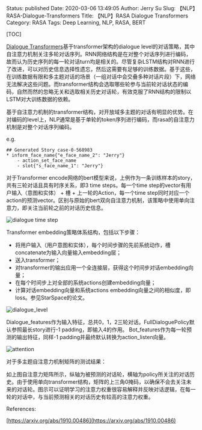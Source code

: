Status: published
Date: 2020-03-06 13:49:05
Author: Jerry Su
Slug: 【NLP】RASA-Dialogue-Transformers
Title: 【NLP】RASA Dialogue Transformers
Category: RASA
Tags: Deep Learning, NLP, RASA, BERT

[TOC]

[Dialogue Transformers](https://arxiv.org/abs/1910.00486)基于transformer架构的dialogue level的对话策略，其中自注意力机制关注多轮对话序列。RNN网络结构是在对整个对话序列进行编码，故而认为历史序列的每一轮对话turn均是相关的。尽管复杂LSTM结构对RNN进行了改进，可以对历史信息选择性遗忘，然后这需要有足够的训练数据。基于这些，在训练数据有限和多主题对话的场景（一组对话中会交叠多种对话片段）下，网络无法解决这些问题。而transformer结构会选取哪些轮参与当前轮对话状态的编码，自然而然的忽略无关和选取相关历史对话轮，有效克服了RNN结构的限制以LSTM对大训练数据的依赖。

基于自注意力机制的transformer结构，对开放域多主题的对话有明显的优势。在对编码的level上，NLP通常是基于单轮的token序列进行编码，而rasa的自注意力机制是对整个对话序列编码。

e.g.
``` 
## Generated Story case-0-568983
* inform_face_name{"e_face_name_2": "Jerry"}
    - action_set_face_name
    - slot{"s_face_name_1": "Jerry"}
```
对于Transformer encode网络的bert模型来说，上例作为一条训练样本的story，共有三轮对话且具有时序关系，即3 time steps。每一个time step的vector有用户输入（意图和实体） + 槽 + 上一轮的Action，每一个time step同时对应一个action的预测vector。区别与原始的bert双向自注意力机制，该策略中使用单向注意力，即关注当前轮之前的对话历史信息。

![dialogue time step](images/RASA/dialogue_time_step.png)

Transformer embedding策略体系结构，包括以下步骤：

- 将用户输入（用户意图和实体），每个时间步骤的先前系统动作，槽concatenate为输入向量输入embedding层；
- 送入transformer；
- 对transformer的输出应用一个全连接层，获得这个时间步对话embedding向量；
- 在每个时间步上对全部的系统actions创建embedding向量；
- 计算对话embedding向量和系统actions embedding向量之间的相似度，即loss。参见StarSpace的论文。

![dialogue_level](images/RASA/dialogue_level_training_data.png)

Dialogue_features作为输入特征，总共0，1，2三轮对话。FullDialoguePolicy默认参照最长story进行-1 padding，即输入4的作用。
Bot_features作为每一轮预测的输出特征，同样-1 padding并最终默认转换为action_listen向量。

![attention](images/RASA/self_attention.png)

对于多主题自注意力机制矩阵的测试结果：

如上图自注意力矩阵所示，纵轴为被预测的对话轮，横轴为policy所关注的对话历史。由于使用单向transformer结构，矩阵的上三角0掩码，以确保不会去关注未来的对话轮。图示可以证明学习的注意力权重很容易解释并反映对话逻辑，在每一轮的对话中，与当前预测相关的对话历史有较高的注意力权重。

References:

[https://arxiv.org/abs/1910.00486](https://arxiv.org/abs/1910.00486)